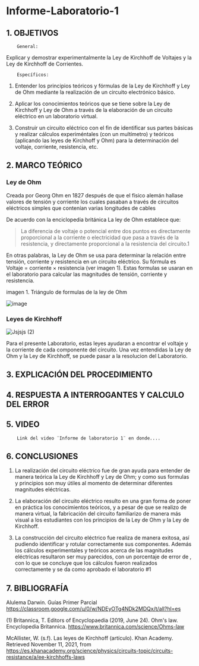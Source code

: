 # Informe-Laboratorio-1

## 1. OBJETIVOS
 
        General: 

Explicar y demostrar experimentalmente la Ley de Kirchhoff de Voltajes y la Ley de Kirchhoff de Corrientes.

        Específicos: 
 
1. Entender los principios teóricos y fórmulas de la Ley de Kirchhoff y Ley de Ohm mediante la realización de un circuito electrónico básico. 
        
2. Aplicar los conocimientos teóricos que se tiene sobre la Ley de Kirchhoff y Ley de Ohm a través de la elaboración de un circuito eléctrico en un laboratorio virtual. 
        
3. Construir un circuito eléctrico con el fin de identificar sus partes básicas y realizar cálculos experiméntales (con un multímetro) y teóricos (aplicando las leyes de Kirchhoff y Ohm) para la determinación del voltaje, corriente, resistencia, etc.
        

## 2. MARCO TEÓRICO

### Ley de Ohm

Creada por Georg Ohm en 1827 después de que el físico alemán hallase valores de tensión y corriente los cuales pasaban a través de circuitos eléctricos simples que contenían varias longitudes de cables

De acuerdo con la enciclopedia británica La ley de Ohm establece que:
> La diferencia de voltaje o potencial entre dos puntos es directamente proporcional a la corriente o electricidad que pasa a través de la resistencia, y directamente proporcional a la resistencia del circuito.1

En otras palabras, la Ley de Ohm se usa para determinar la relación entre tensión, corriente y resistencia en un circuito eléctrico. Su fórmula es Voltaje = corriente × resistencia (ver imagen 1). Estas formulas se usaran en el laboratorio para calcular las magnitudes de tensión, corriente y resistencia.
 
 
imagen 1. Triángulo de formulas de la ley de Ohm 

![image](https://user-images.githubusercontent.com/93396250/141391326-0225e511-d6b6-4d93-97f2-65964ff9fa63.png)

### Leyes de Kirchhoff 

![Jsjsjs (2)](https://user-images.githubusercontent.com/93396250/141391389-4092b3c1-528b-451f-9aae-1e126b72cf57.png)

Para el presente Laboratorio, estas leyes ayudaran a encontrar el voltaje y la corriente de cada componente del circuito.  Una vez entendidas la Ley de Ohm y la Ley de Kirchhoff, se puede pasar a la resolucion del Laboratorio.

## 3. EXPLICACIÓN DEL PROCEDIMIENTO



## 4. RESPUESTA A INTERROGANTES Y CALCULO DEL ERROR



## 5. VIDEO

        Link del video ¨Informe de laboratorio 1¨ en donde....

## 6. CONCLUSIONES

   1. La realización del circuito eléctrico fue de gran ayuda para entender de manera teórica la Ley de Kirchhoff y Ley de Ohm; y como sus formulas y principios son muy útiles al momento de determinar diferentes magnitudes eléctricas.
        
   2. La elaboración del circuito eléctrico resulto en una gran forma de poner en práctica los conocimientos teóricos, y a pesar de que se realizo de manera virtual, la fabricación del circuito familiarizo de manera más visual a los estudiantes con los principios de la Ley de Ohm y la Ley de Kirchhoff. 
        
   3. La construcción del circuito eléctrico fue realiza de manera exitosa, así pudiendo identificar y rotular correctamente sus componentes. Además los cálculos experimentales y teóricos acerca de las magnitudes eléctricas resultaron ser muy parecidos, con un porcentaje de error de , con lo que se concluye que los cálculos fueron realizados correctamente y se da como aprobado el laboratorio #1
        


## 7. BIBLIOGRAFÍA

Alulema Darwin. Guías Primer Parcial https://classroom.google.com/u/0/w/NDEyOTg4NDk2MDQx/t/all?hl=es

(1) Britannica, T. Editors of Encyclopaedia (2019, June 24). Ohm's law. Encyclopedia Britannica. https://www.britannica.com/science/Ohms-law

McAllister, W. (s.f). Las leyes de Kirchhoff (artículo). Khan Academy. Retrieved November 11, 2021, from https://es.khanacademy.org/science/physics/circuits-topic/circuits-resistance/a/ee-kirchhoffs-laws
